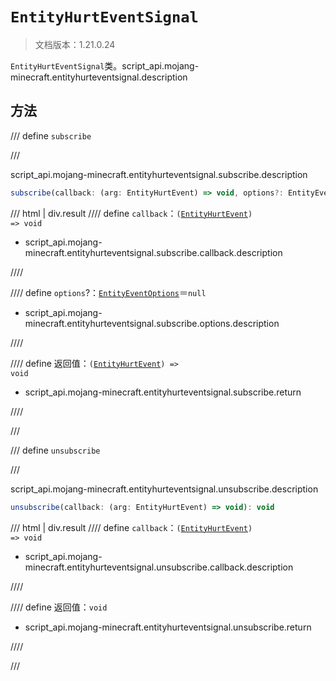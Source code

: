 # `EntityHurtEventSignal`

> 文档版本：1.21.0.24

`EntityHurtEventSignal`类。script_api.mojang-minecraft.entityhurteventsignal.description

## 方法

/// define
`subscribe`


///

script_api.mojang-minecraft.entityhurteventsignal.subscribe.description

```js
subscribe(callback: (arg: EntityHurtEvent) => void, options?: EntityEventOptions): (arg: EntityHurtEvent) => void
```

/// html | div.result
//// define
`callback`：<code>(<a href="../entityhurtevent/">EntityHurtEvent</a>) =&gt; void</code>

- script_api.mojang-minecraft.entityhurteventsignal.subscribe.callback.description


////

//// define
`options`?：[`EntityEventOptions`](./entityeventoptions.md)＝`null`

- script_api.mojang-minecraft.entityhurteventsignal.subscribe.options.description


////

//// define
返回值：<code>(<a href="../entityhurtevent/">EntityHurtEvent</a>) =&gt; void</code>

- script_api.mojang-minecraft.entityhurteventsignal.subscribe.return


////

///


/// define
`unsubscribe`


///

script_api.mojang-minecraft.entityhurteventsignal.unsubscribe.description

```js
unsubscribe(callback: (arg: EntityHurtEvent) => void): void
```

/// html | div.result
//// define
`callback`：<code>(<a href="../entityhurtevent/">EntityHurtEvent</a>) =&gt; void</code>

- script_api.mojang-minecraft.entityhurteventsignal.unsubscribe.callback.description


////

//// define
返回值：`void`

- script_api.mojang-minecraft.entityhurteventsignal.unsubscribe.return


////

///

